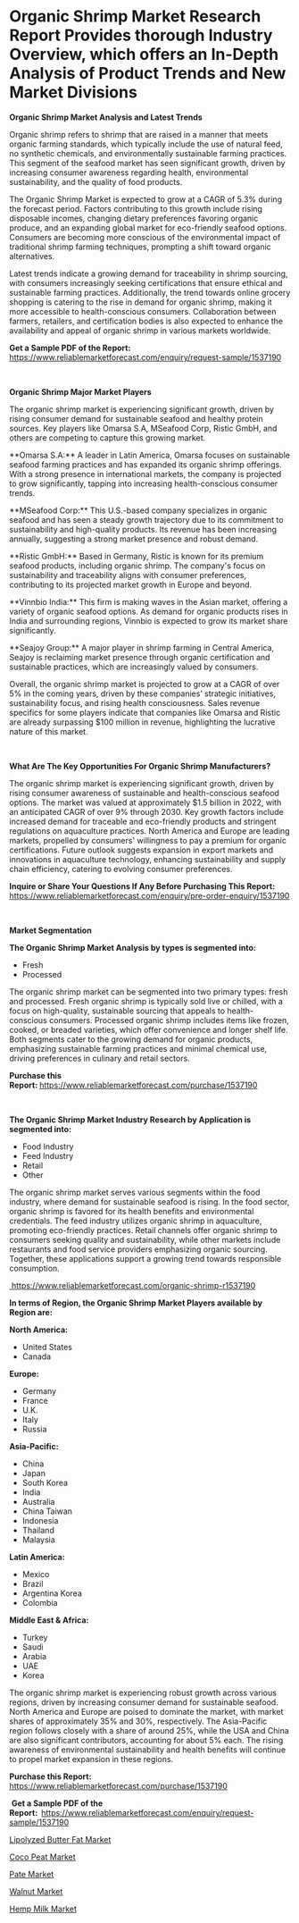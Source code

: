 <p><h1>Organic Shrimp Market Research Report Provides thorough Industry Overview, which offers an In-Depth Analysis of Product Trends and New Market Divisions</h1></p><p><strong>Organic Shrimp Market Analysis and Latest Trends</strong></p>
<p><p>Organic shrimp refers to shrimp that are raised in a manner that meets organic farming standards, which typically include the use of natural feed, no synthetic chemicals, and environmentally sustainable farming practices. This segment of the seafood market has seen significant growth, driven by increasing consumer awareness regarding health, environmental sustainability, and the quality of food products.</p><p>The Organic Shrimp Market is expected to grow at a CAGR of 5.3% during the forecast period. Factors contributing to this growth include rising disposable incomes, changing dietary preferences favoring organic produce, and an expanding global market for eco-friendly seafood options. Consumers are becoming more conscious of the environmental impact of traditional shrimp farming techniques, prompting a shift toward organic alternatives.</p><p>Latest trends indicate a growing demand for traceability in shrimp sourcing, with consumers increasingly seeking certifications that ensure ethical and sustainable farming practices. Additionally, the trend towards online grocery shopping is catering to the rise in demand for organic shrimp, making it more accessible to health-conscious consumers. Collaboration between farmers, retailers, and certification bodies is also expected to enhance the availability and appeal of organic shrimp in various markets worldwide.</p></p>
<p><strong>Get a Sample PDF of the Report:&nbsp;</strong> <a href="https://www.reliablemarketforecast.com/enquiry/request-sample/1537190?utm_campaign=1899&utm_medium=2&utm_source=Github&utm_content=ia&utm_term=07042025&utm_id=organic-shrimp">https://www.reliablemarketforecast.com/enquiry/request-sample/1537190</a></p>
<p>&nbsp;</p>
<p><strong>Organic Shrimp Major Market Players</strong></p>
<p><p>The organic shrimp market is experiencing significant growth, driven by rising consumer demand for sustainable seafood and healthy protein sources. Key players like Omarsa S.A, MSeafood Corp, Ristic GmbH, and others are competing to capture this growing market.</p><p>**Omarsa S.A:** A leader in Latin America, Omarsa focuses on sustainable seafood farming practices and has expanded its organic shrimp offerings. With a strong presence in international markets, the company is projected to grow significantly, tapping into increasing health-conscious consumer trends.</p><p>**MSeafood Corp:** This U.S.-based company specializes in organic seafood and has seen a steady growth trajectory due to its commitment to sustainability and high-quality products. Its revenue has been increasing annually, suggesting a strong market presence and robust demand.</p><p>**Ristic GmbH:** Based in Germany, Ristic is known for its premium seafood products, including organic shrimp. The company's focus on sustainability and traceability aligns with consumer preferences, contributing to its projected market growth in Europe and beyond.</p><p>**Vinnbio India:** This firm is making waves in the Asian market, offering a variety of organic seafood options. As demand for organic products rises in India and surrounding regions, Vinnbio is expected to grow its market share significantly.</p><p>**Seajoy Group:** A major player in shrimp farming in Central America, Seajoy is reclaiming market presence through organic certification and sustainable practices, which are increasingly valued by consumers.</p><p>Overall, the organic shrimp market is projected to grow at a CAGR of over 5% in the coming years, driven by these companies’ strategic initiatives, sustainability focus, and rising health consciousness. Sales revenue specifics for some players indicate that companies like Omarsa and Ristic are already surpassing $100 million in revenue, highlighting the lucrative nature of this market.</p></p>
<p>&nbsp;</p>
<p><strong>What Are The Key Opportunities For Organic Shrimp Manufacturers?</strong></p>
<p><p>The organic shrimp market is experiencing significant growth, driven by rising consumer awareness of sustainable and health-conscious seafood options. The market was valued at approximately $1.5 billion in 2022, with an anticipated CAGR of over 9% through 2030. Key growth factors include increased demand for traceable and eco-friendly products and stringent regulations on aquaculture practices. North America and Europe are leading markets, propelled by consumers' willingness to pay a premium for organic certifications. Future outlook suggests expansion in export markets and innovations in aquaculture technology, enhancing sustainability and supply chain efficiency, catering to evolving consumer preferences.</p></p>
<p><strong>Inquire or Share Your Questions If Any Before Purchasing This Report:</strong> <a href="https://www.reliablemarketforecast.com/enquiry/pre-order-enquiry/1537190?utm_campaign=1899&utm_medium=2&utm_source=Github&utm_content=ia&utm_term=07042025&utm_id=organic-shrimp">https://www.reliablemarketforecast.com/enquiry/pre-order-enquiry/1537190</a></p>
<p>&nbsp;</p>
<p><strong>Market Segmentation</strong></p>
<p><strong>The Organic Shrimp Market Analysis by types is segmented into:</strong></p>
<p><ul><li>Fresh</li><li>Processed</li></ul></p>
<p><p>The organic shrimp market can be segmented into two primary types: fresh and processed. Fresh organic shrimp is typically sold live or chilled, with a focus on high-quality, sustainable sourcing that appeals to health-conscious consumers. Processed organic shrimp includes items like frozen, cooked, or breaded varieties, which offer convenience and longer shelf life. Both segments cater to the growing demand for organic products, emphasizing sustainable farming practices and minimal chemical use, driving preferences in culinary and retail sectors.</p></p>
<p><strong>Purchase this Report:&nbsp;</strong><a href="https://www.reliablemarketforecast.com/purchase/1537190?utm_campaign=1899&utm_medium=2&utm_source=Github&utm_content=ia&utm_term=07042025&utm_id=organic-shrimp">https://www.reliablemarketforecast.com/purchase/1537190</a></p>
<p>&nbsp;</p>
<p><strong>The Organic Shrimp Market Industry Research by Application is segmented into:</strong></p>
<p><ul><li>Food Industry</li><li>Feed Industry</li><li>Retail</li><li>Other</li></ul></p>
<p><p>The organic shrimp market serves various segments within the food industry, where demand for sustainable seafood is rising. In the food sector, organic shrimp is favored for its health benefits and environmental credentials. The feed industry utilizes organic shrimp in aquaculture, promoting eco-friendly practices. Retail channels offer organic shrimp to consumers seeking quality and sustainability, while other markets include restaurants and food service providers emphasizing organic sourcing. Together, these applications support a growing trend towards responsible consumption.</p></p>
<p><a href="https://www.reliablemarketforecast.com/organic-shrimp-r1537190?utm_campaign=1899&utm_medium=2&utm_source=Github&utm_content=ia&utm_term=07042025&utm_id=organic-shrimp">&nbsp;https://www.reliablemarketforecast.com/organic-shrimp-r1537190</a></p>
<p><strong>In terms of Region, the Organic Shrimp Market Players available by Region are:</strong></p>
<p>
    <p> <strong> North America: </strong>
        <ul>
            <li>United States</li>
            <li>Canada</li>
        </ul>
        </p> 
    <p> <strong> Europe: </strong>
        <ul>
            <li>Germany</li>
            <li>France</li>
            <li>U.K.</li>
            <li>Italy</li>
            <li>Russia</li>
        </ul>
        </p> 
    <p> <strong> Asia-Pacific: </strong>
        <ul>
            <li>China</li>
            <li>Japan</li>
            <li>South Korea</li>
            <li>India</li>
            <li>Australia</li>
            <li>China Taiwan</li>
            <li>Indonesia</li>
            <li>Thailand</li>
            <li>Malaysia</li>
        </ul>
        </p> 
    <p> <strong> Latin America: </strong>
        <ul>
            <li>Mexico</li>
            <li>Brazil</li>
            <li>Argentina Korea</li>
            <li>Colombia</li>
        </ul>
        </p> 
    <p> <strong> Middle East & Africa: </strong>
        <ul>
            <li>Turkey</li>
            <li>Saudi</li>
            <li>Arabia</li>
            <li>UAE</li>
            <li>Korea</li>
        </ul>
    </p>
    </p>
<p><p>The organic shrimp market is experiencing robust growth across various regions, driven by increasing consumer demand for sustainable seafood. North America and Europe are poised to dominate the market, with market shares of approximately 35% and 30%, respectively. The Asia-Pacific region follows closely with a share of around 25%, while the USA and China are also significant contributors, accounting for about 5% each. The rising awareness of environmental sustainability and health benefits will continue to propel market expansion in these regions.</p></p>
<p><strong>Purchase this Report: </strong><a href="https://www.reliablemarketforecast.com/purchase/1537190?utm_campaign=1899&utm_medium=2&utm_source=Github&utm_content=ia&utm_term=07042025&utm_id=organic-shrimp">https://www.reliablemarketforecast.com/purchase/1537190</a></p>
<p>&nbsp;<strong>Get a Sample PDF of the Report:&nbsp;&nbsp;</strong><a href="https://www.reliablemarketforecast.com/enquiry/request-sample/1537190?utm_campaign=1899&utm_medium=2&utm_source=Github&utm_content=ia&utm_term=07042025&utm_id=organic-shrimp">https://www.reliablemarketforecast.com/enquiry/request-sample/1537190</a></p>
<p><strong></strong></p>
<p><p><a href="https://github.com/iontahoehlct/Market-Research-Report-List-1/blob/main/lipolyzed-butter-fat-market.md?utm_campaign=1899&utm_medium=2&utm_source=Github&utm_content=ia&utm_term=07042025&utm_id=organic-shrimp">Lipolyzed Butter Fat Market</a></p><p><a href="https://github.com/ranewknaller/Market-Research-Report-List-1/blob/main/coco-peat-market.md?utm_campaign=1899&utm_medium=2&utm_source=Github&utm_content=ia&utm_term=07042025&utm_id=organic-shrimp">Coco Peat Market</a></p><p><a href="https://github.com/alawnhvicay/Market-Research-Report-List-1/blob/main/pate-market.md?utm_campaign=1899&utm_medium=2&utm_source=Github&utm_content=ia&utm_term=07042025&utm_id=organic-shrimp">Pate Market</a></p><p><a href="https://github.com/rogetspate12/Market-Research-Report-List-1/blob/main/walnut-market.md?utm_campaign=1899&utm_medium=2&utm_source=Github&utm_content=ia&utm_term=07042025&utm_id=organic-shrimp">Walnut Market</a></p><p><a href="https://github.com/sahoolipko6f/Market-Research-Report-List-1/blob/main/hemp-milk-market.md?utm_campaign=1899&utm_medium=2&utm_source=Github&utm_content=ia&utm_term=07042025&utm_id=organic-shrimp">Hemp Milk Market</a></p></p>